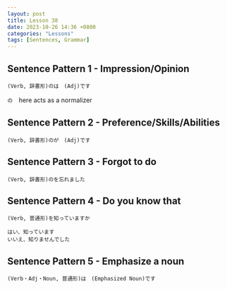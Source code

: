 ```yaml
--- 
layout: post 
title: Lesson 38
date: 2023-10-26 14:36 +0800 
categories: "Lessons"
tags: [Sentences, Grammar]
---
```


## Sentence Pattern 1 - Impression/Opinion
```
(Verb, 辞書形)のは　(Adj)です
```
`の`　here acts as a normalizer

## Sentence Pattern 2 - Preference/Skills/Abilities
```
(Verb, 辞書形)のが　(Adj)です
```

## Sentence Pattern 3 - Forgot to do
```
(Verb, 辞書形)のを忘れました
```

## Sentence Pattern 4 - Do you know that
```
(Verb, 普通形)を知っていますか

はい、知っています
いいえ、知りませんでした
```

## Sentence Pattern 5 - Emphasize a noun
```
(Verb・Adj・Noun, 普通形)は　(Emphasized Noun)です
```
